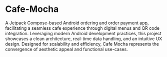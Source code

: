 # Cafe-Mocha
A Jetpack Compose-based Android ordering and order payment app, facilitating a seamless cafe experience through digital menus and QR code integration. Leveraging modern Android development practices, this project showcases a clean architecture, real-time data handling, and an intuitive UX design. Designed for scalability and efficiency, Cafe Mocha represents the convergence of aesthetic appeal and functional use-cases.
